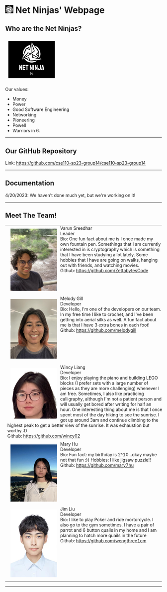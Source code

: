 # <img src="./team_page_images/NetNinjaJustLogo.png" width=26> Net Ninjas' Webpage 

## Who are the Net Ninjas?

<img src="./team_page_images/NetNinjaLogo.jpg" width=150  style="margin: 10px">

Our values:
- Money
- Power
- Good Software Engineering
- Networking
- Pioneering
- Powell
- Warriors in 6.

---

## Our GitHub Repository

Link: https://github.com/cse110-sp23-group14/cse110-sp23-group14

---

## Documentation

4/20/2023: We haven't done much yet, but we're working on it!

---

## Meet The Team!
<!-- This is how grids are implemented in Markdown, and the raw looks disgusting. I apologize. -->
| | |
|:-------------------------:|:-------------------------:|
|<div style="text-align: left; width: 500px"><img src="./team_page_images/VarunPic.JPG" width=150  style="float: left; margin: 10px">Varun Sreedhar <br>Leader <br>Bio: One fun fact about me is I once made my own fountain pen. Somethings that I am currently interested in is cryptography which is something that I have been studying a lot lately. Some hobbies that I have are going on walks, hanging out with friends, and watching movies. <br>Github: https://github.com/ZettabytesCode</div>|<div style="text-align: left; width: 500px"><img src="./team_page_images/NicholasPic.jpg" width=150  style="float: left; margin: 10px">Nicholas Nakano <br>Leader <br>Bio: I love music! I play piano, guitar, saxophone and bass. If you don't catch me jamming out in the practice rooms at CPMC, you'll find me working on my car or racing it on the track! <br>Github: https://github.com/Viridian01</div>|
|<div style="text-align: left; width: 500px"><img src="./team_page_images/MelodyPic.jpg" width=150  style="float: left; margin: 10px">Melody Gill <br>Developer <br>Bio: Hello, I'm one of the developers on our team. In my free time I like to crochet, and I've been getting into aerial silks as well. A fun fact about me is that I have 3 extra bones in each foot! <br>Github: https://github.com/melodygill</div>|<div style="text-align: left; width: 500px"><img src="./team_page_images/ChristinaPic.png" width=150  style="float: left; margin: 10px">Christina Tan <br>Developer<br>Bio: My hobbies include reading, skiing, shopping, working at Chipotle, and eating out! My favorite food is pizza. I also love to travel and hope to explore the world. <br>Github: https://github.com/christinakerying</div>|
|<div style="text-align: left; width: 500px"><img src="./team_page_images/YongxiPic.JPG" width=150  style="float: left; margin: 10px">Wincy Liang <br>Developer<br>Bio: I enjoy playing the piano and building LEGO blocks (I prefer sets with a large number of pieces as they are more challenging) whenever I am free. Sometimes, I also like practicing calligraphy, although I'm not a patient person and will usually get bored after writing for half an hour. One interesting thing about me is that I once spent most of the day hiking to see the sunrise. I got up around 3am and continue climbing to the highest peak to get a better view of the sunrise. It was exhaustion but worthy.:D <br>Github: https://github.com/wincy02</div>|<div style="text-align: left; width: 500px"><img src="./team_page_images/JisolPic.jpeg" width=150  style="float: left; margin: 10px">Jisol Park <br>Developer<br>Bio: Some of my hobbies are snowboarding, pottery and reading! I like finding new study spots in San Diego and I love spicy food! <br>Github: https://github.com/JISOLPARK</div>|
|<div style="text-align: left; width: 500px"><img src="./team_page_images/QijunPic.jpeg" width=150  style="float: left; margin: 10px">Mary Hu <br>Developer<br>Bio: Fun fact: my birthday is 2^10...okay maybe not that fun :)) Hobbies: I like jigsaw puzzle!! <br>Github: https://github.com/mary7hu</div>|<div style="text-align: left; width: 500px"><img src="./team_page_images/TimPic.jpg" width=150  style="float: left; margin: 10px">Tim Lacaba <br>Designer<br>Bio: Fun fact: I transferred from a community college in the Bay. My hobbies consist of camping and playing video games. I really want to learn Filipino so I can visit the Philippines and explore on my own. <br>Github: https://github.com/tlacaba</div>|
|<div style="text-align: left; width: 500px"><img src="./team_page_images/JimPic.jpg" width=150  style="float: left; margin: 10px">Jim Liu <br>Developer<br>Bio: I like to play Poker and ride mortorcycle. I also go to the gym sometimes. I have a pair of parrot and 6 button quails in my home and I am planning to hatch more quails in the future <br>Github: https://github.com/wengthree1cm</div>|<div style="text-align: left; width: 500px"><img src="./team_page_images/YulinPic.png" width=150  style="float: left; margin: 10px">Luke Luo<br>Developer<br>Bio: I’m interested in coding, traveling and delicious food. <br>Github: https://github.com/Mive667</div>|

---




   







